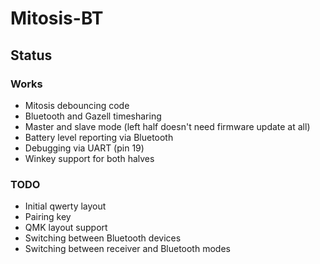 # Mitosis-BT

## Status

### Works

* Mitosis debouncing code
* Bluetooth and Gazell timesharing
* Master and slave mode (left half doesn't need firmware update at all)
* Battery level reporting via Bluetooth
* Debugging via UART (pin 19)
* Winkey support for both halves

### TODO

* Initial qwerty layout
* Pairing key
* QMK layout support
* Switching between Bluetooth devices
* Switching between receiver and Bluetooth modes
